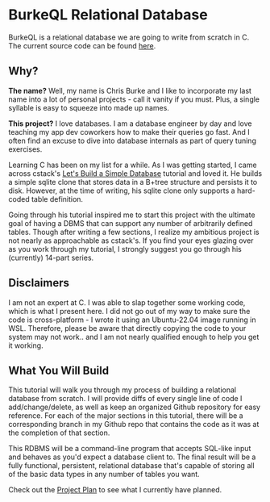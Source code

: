 # BurkeQL Relational Database

BurkeQL is a relational database we are going to write from scratch in C. The current source code can be found [here](https://github.com/burke1791/burkeql-db).

## Why?

**The name?** Well, my name is Chris Burke and I like to incorporate my last name into a lot of personal projects - call it vanity if you must. Plus, a single syllable is easy to squeeze into made up names.

**This project?** I love databases. I am a database engineer by day and love teaching my app dev coworkers how to make their queries go fast. And I often find an excuse to dive into database internals as part of query tuning exercises.

Learning C has been on my list for a while. As I was getting started, I came across cstack's [Let's Build a Simple Database](https://cstack.github.io/db_tutorial/) tutorial and loved it. He builds a simple sqlite clone that stores data in a B+tree structure and persists it to disk. However, at the time of writing, his sqlite clone only supports a hard-coded table definition.

Going through his tutorial inspired me to start this project with the ultimate goal of having a DBMS that can support any number of arbitrarily defined tables. Though after writing a few sections, I realize my ambitious project is not nearly as approachable as cstack's. If you find your eyes glazing over as you work through my tutorial, I strongly suggest you go through his (currently) 14-part series.

## Disclaimers

I am not an expert at C. I was able to slap together some working code, which is what I present here. I did not go out of my way to make sure the code is cross-platform - I wrote it using an Ubuntu-22.04 image running in WSL. Therefore, please be aware that directly copying the code to your system may not work.. and I am not nearly qualified enough to help you get it working.

## What You Will Build

This tutorial will walk you through my process of building a relational database from scratch. I will provide diffs of every single line of code I add/change/delete, as well as keep an organized Github repository for easy reference. For each of the major sections in this tutorial, there will be a corresponding branch in my Github repo that contains the code as it was at the completion of that section.

This RDBMS will be a command-line program that accepts SQL-like input and behaves as you'd expect a database client to. The final result will be a fully functional, persistent, relational database that's capable of storing all of the basic data types in any number of tables you want.

Check out the [Project Plan](00-intro/project-plan) to see what I currently have planned.
